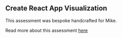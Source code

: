 ## Create React App Visualization

This assessment was bespoke handcrafted for Mike.

Read more about this assessment [here](https://react.eogresources.com)
